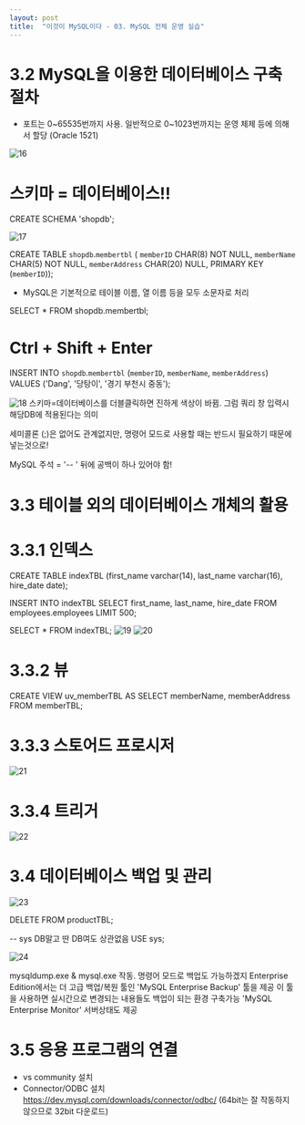 ```yaml
---
layout: post
title:  "이것이 MySQL이다 - 03. MySQL 전체 운영 실습"
---
```


# 3.2 MySQL을 이용한 데이터베이스 구축 절차
- 포트는 0~65535번까지 사용. 일반적으로 0~1023번까지는 운영 체제 등에 의해서 할당 (Oracle 1521)

![16](https://user-images.githubusercontent.com/86064022/124346831-0241e500-dc1c-11eb-97f3-6c25300a85ac.png)

# 스키마 = 데이터베이스!!
CREATE SCHEMA 'shopdb';

![17](https://user-images.githubusercontent.com/86064022/124347131-e5a6ac80-dc1d-11eb-9475-c2360826ed8f.png)

CREATE TABLE `shopdb`.`membertbl` (
  `memberID` CHAR(8) NOT NULL,
  `memberName` CHAR(5) NOT NULL,
  `memberAddress` CHAR(20) NULL,
  PRIMARY KEY (`memberID`));
  
- MySQL은 기본적으로 테이블 이름, 열 이름 등을 모두 소문자로 처리

SELECT * FROM shopdb.membertbl;
# Ctrl + Shift + Enter
INSERT INTO `shopdb`.`membertbl` (`memberID`, `memberName`, `memberAddress`) VALUES ('Dang', '당탕이', '경기 부천시 중동');

![18](https://user-images.githubusercontent.com/86064022/124347790-5a2f1a80-dc21-11eb-859b-7ebc5aa72042.png)
스키마=데이터베이스를 더블클릭하면 진하게 색상이 바뀜. 그럼 쿼리 창 입력시 해당DB에 적용된다는 의미

세미콜론 (;)은 없어도 관계없지만, 명령어 모드로 사용할 때는 반드시 필요하기 때문에 넣는것으로!

MySQL 주석 = '-- ' 뒤에 공백이 하나 있어야 함!

# 3.3 테이블 외의 데이터베이스 개체의 활용
# 3.3.1 인덱스
CREATE TABLE indexTBL (first_name varchar(14), last_name varchar(16), hire_date date);

INSERT INTO indexTBL
	SELECT first_name, last_name, hire_date
    FROM employees.employees
    LIMIT 500;

SELECT * FROM indexTBL;
![19](https://user-images.githubusercontent.com/86064022/124356175-a2fdc800-dc4f-11eb-9218-be72eb997525.png)
![20](https://user-images.githubusercontent.com/86064022/124356284-2c14ff00-dc50-11eb-9a53-21a26a51f04a.png)

# 3.3.2 뷰
CREATE VIEW uv_memberTBL
AS
	SELECT memberName, memberAddress FROM memberTBL;
  
# 3.3.3 스토어드 프로시저
![21](https://user-images.githubusercontent.com/86064022/124356479-20760800-dc51-11eb-883b-c4ce50f63a98.png)

# 3.3.4 트리거
![22](https://user-images.githubusercontent.com/86064022/124356690-4354ec00-dc52-11eb-9e17-51edabec847f.png)

# 3.4 데이터베이스 백업 및 관리
![23](https://user-images.githubusercontent.com/86064022/124372466-e47c8a80-dcc4-11eb-9f4f-1f1554ac5902.png)

DELETE FROM productTBL;

-- sys DB말고 딴 DB여도 상관없음
USE sys;

![24](https://user-images.githubusercontent.com/86064022/124372531-87cd9f80-dcc5-11eb-906d-61977fcee17f.png)

mysqldump.exe & mysql.exe 작동. 명령어 모드로 백업도 가능하겠지
Enterprise Edition에서는 더 고급 백업/복원 툴인 'MySQL Enterprise Backup' 툴을 제공
이 툴을 사용하면 실시간으로 변경되는 내용들도 백업이 되는 환경 구축가능
'MySQL Enterprise Monitor' 서버상태도 제공

# 3.5 응용 프로그램의 연결
- vs community 설치
- Connector/ODBC 설치
https://dev.mysql.com/downloads/connector/odbc/
(64bit는 잘 작동하지 않으므로 32bit 다운로드)
